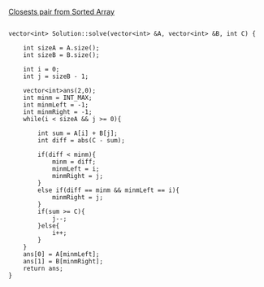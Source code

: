 [Closests pair from Sorted Array](https://www.scaler.com/academy/mentee-dashboard/class/34561/homework/problems/4117?navref=cl_tt_nv)

```

vector<int> Solution::solve(vector<int> &A, vector<int> &B, int C) {

    int sizeA = A.size();
    int sizeB = B.size();

    int i = 0;
    int j = sizeB - 1;
    
    vector<int>ans(2,0);
    int minm = INT_MAX;
    int minmLeft = -1;
    int minmRight = -1;
    while(i < sizeA && j >= 0){
        
        int sum = A[i] + B[j];
        int diff = abs(C - sum);
        
        if(diff < minm){
            minm = diff;
            minmLeft = i;
            minmRight = j;
        }
        else if(diff == minm && minmLeft == i){
            minmRight = j;
        }
        if(sum >= C){
            j--;
        }else{
            i++;
        }
    }
    ans[0] = A[minmLeft];
    ans[1] = B[minmRight];
    return ans;
}


```
